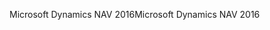 <span data-ttu-id="2e626-101">Microsoft Dynamics NAV 2016</span><span class="sxs-lookup"><span data-stu-id="2e626-101">Microsoft Dynamics NAV 2016</span></span>